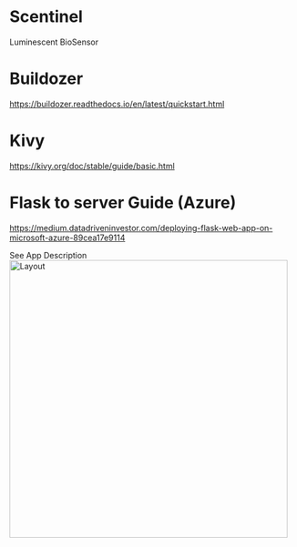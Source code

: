 # Scentinel
Luminescent BioSensor

# Buildozer
https://buildozer.readthedocs.io/en/latest/quickstart.html

# Kivy 
https://kivy.org/doc/stable/guide/basic.html

# Flask to server Guide (Azure)
https://medium.datadriveninvestor.com/deploying-flask-web-app-on-microsoft-azure-89cea17e9114

See App Description
<img width="488" alt="Layout" src="https://github.com/faisalnazir1213/Scentinel/assets/66552427/81ffbd4b-2d32-4d17-b2a0-ba10b29256c4">
